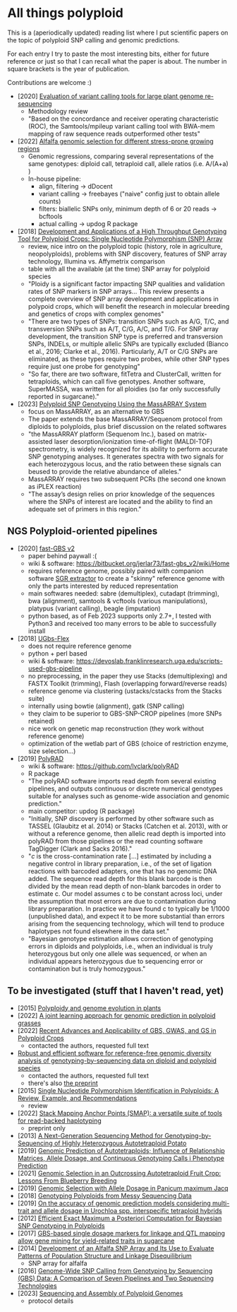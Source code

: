 # All things polyploid

This is a (aperiodically updated) reading list where I put scientific papers on the topic of polyploid SNP calling and genomic predictions. 

For each entry I try to paste the most interesting bits, either for future reference or just so that I can recall what the paper is about. The number in square brackets is the year of publication.

Contributions are welcome :)

* [2020] [Evaluation of variant calling tools for large plant genome re-sequencing](https://bmcbioinformatics.biomedcentral.com/articles/10.1186/s12859-020-03704-1)
  * Methodology review
  * "Based on the concordance and receiver operating characteristic (ROC), the Samtools/mpileup variant calling tool with BWA-mem mapping of raw sequence reads outperformed other tests"
* [2022] [Alfalfa genomic selection for different stress-prone growing regions](https://acsess.onlinelibrary.wiley.com/doi/full/10.1002/tpg2.20264)
  * Genomic regressions, comparing several representations of the same genotypes: diploid call, tetraploid call, allele ratios (i.e. A/(A+a) )
  * In-house pipeline:
  	* align, filtering -> dDocent
  	* variant calling -> freebayes ("naive" config just to obtain allele counts)
 	* filters: biallelic SNPs only, minimum depth of 6 or 20 reads -> bcftools
  	* actual calling -> updog R package
* [2018] [Development and Applications of a High Throughput Genotyping Tool for Polyploid Crops: Single Nucleotide Polymorphism (SNP) Array](https://www.frontiersin.org/articles/10.3389/fpls.2018.00104/full)
	* review, nice intro on the polyploid topic (history, role in agriculture, neopolyploids), problems with SNP discovery, features of SNP array technology, Illumina vs. Affymetrix comparison
	* table with all the available (at the time) SNP array for polyploid species
	* "Ploidy is a significant factor impacting SNP qualities and validation rates of SNP markers in SNP arrays... This review presents a complete overview of SNP array development and applications in polypoid crops, which will benefit the research in molecular breeding and genetics of crops with complex genomes"
	* "There are two types of SNPs: transition SNPs such as A/G, T/C, and transversion SNPs such as A/T, C/G, A/C, and T/G. For SNP array development, the transition SNP type is preferred and transversion SNPs, INDELs, or multiple allelic SNPs are typically excluded (Bianco et al., 2016; Clarke et al., 2016). Particularly, A/T or C/G SNPs are eliminated, as these types require two probes, while other SNP types require just one probe for genotyping"
	* "So far, there are two software, fitTetra and ClusterCall, written for tetraploids, which can call five genotypes. Another software, SuperMASSA, was written for all ploidies (so far only successfully reported in sugarcane)."
* [2023] [Polyploid SNP Genotyping Using the MassARRAY System](https://link.springer.com/protocol/10.1007/978-1-0716-3024-2_7)
  * focus on MassARRAY, as an alternative to GBS
  * The paper extends the base MassARRAY/Sequenom protocol from diploids to polyploids, plus brief discussion on the related softwares
  * "the MassARRAY platform (Sequenom Inc.), based on matrix-assisted laser desorption/ionization time-of-flight (MALDI-TOF) spectrometry, is widely recognized for its ability to perform accurate SNP genotyping analyses. It generates spectra with two signals for each heterozygous locus, and the ratio between these signals can beused to provide the relative abundance of alleles."
  * MassARRAY requires two subsequent PCRs (the second one known as iPLEX reaction)
  * "The assay’s design relies on prior knowledge of the sequences where the SNPs of interest are located and the ability to find an adequate set of primers in this region."
	
## NGS Polyploid-oriented pipelines

* [2020] [fast-GBS v2](https://pubmed.ncbi.nlm.nih.gov/33006480/)
	* paper behind paywall :(
	* wiki & software: https://bitbucket.org/jerlar73/fast-gbs_v2/wiki/Home
	* requires reference genome, possibly paired with companion software 
	[SGR extractor](https://bitbucket.org/jerlar73/srg-extractor/src/master/) to
	create a "skinny" reference genome with only the parts interested by reduced
	representation
	* main softwares needed: sabre (demultiplex), cutadapt (trimming), bwa (alignment),
	  samtools & vcftools (various manipulations), platypus (variant calling), beagle (imputation)
	* python based, as of Feb 2023 supports only 2.7+, I tested with Python3 and received too many errors to be able to successfully install
* [2018] [UGbs-Flex](https://www.ncbi.nlm.nih.gov/pmc/articles/PMC6003085/)
	* does not require reference genome
	* python + perl based
	* wiki & software: https://devoslab.franklinresearch.uga.edu/scripts-used-gbs-pipeline
	* no preprocessing, in the paper they use Stacks (demultiplexing) and FASTX Toolkit (trimming), Flash (overlapping forward/reverse reads)
	* reference genome via clustering (ustacks/cstacks from the Stacks suite)
	* internally using bowtie (alignment), gatk (SNP calling)
	* they claim to be superior to GBS-SNP-CROP pipelines (more SNPs retained)
	* nice work on genetic map reconstruction (they work without reference genome)
	* optimization of the wetlab part of GBS (choice of restriction enzyme, size selection...)
* [2019] [PolyRAD](https://academic.oup.com/g3journal/article/9/3/663/6026786?login=false)
	* wiki & software: https://github.com/lvclark/polyRAD
	* R package
	* "The polyRAD software imports read depth from several existing pipelines, and outputs continuous or discrete numerical genotypes suitable for analyses such as genome-wide association and genomic prediction."
	* main competitor: updog (R package)
	* "Initially, SNP discovery is performed by other software such as TASSEL (Glaubitz et al. 2014) or Stacks (Catchen et al. 2013), with or without a reference genome, then allelic read depth is imported into polyRAD from those pipelines or the read counting software TagDigger (Clark and Sacks 2016)."
	* "*c* is the cross-contamination rate [...] estimated by including a negative control in library preparation, i.e., of the set of ligation reactions with barcoded adapters, one that has no genomic DNA added. The sequence read depth for this blank barcode is then divided by the mean read depth of non-blank barcodes in order to estimate c. Our model assumes c to be constant across loci, under the assumption that most errors are due to contamination during library preparation. In practice we have found c to typically be 1/1000 (unpublished data), and expect it to be more substantial than errors arising from the sequencing technology, which will tend to produce haplotypes not found elsewhere in the data set."
	* "Bayesian genotype estimation allows correction of genotyping errors in diploids and polyploids, i.e., when an individual is truly heterozygous but only one allele was sequenced, or when an individual appears heterozygous due to sequencing error or contamination but is truly homozygous."

## To be investigated (stuff that I haven't read, yet)

* [2015] [Polyploidy and genome evolution in plants](https://www.sciencedirect.com/science/article/pii/S0959437X15001185?casa_token=LAet5jlt-KgAAAAA:5BZNAFkkq4ij0kGhz4VUzrxhbzfUSY8L9pns29BHQJ_ha9avGT0bkZtCM2xEDevuBgtw_1sh8ns)
* [2022] [A joint learning approach for genomic prediction in polyploid grasses](https://www.nature.com/articles/s41598-022-16417-7)
* [2022] [Recent Advances and Applicability of GBS, GWAS, and GS in Polyploid Crops](https://onlinelibrary.wiley.com/doi/abs/10.1002/9781119745686.ch15)
  * contacted the authors, requested full text
* [Robust and efficient software for reference-free genomic diversity analysis of genotyping-by-sequencing data on diploid and polyploid species](https://onlinelibrary.wiley.com/doi/abs/10.1111/1755-0998.13477)
  * contacted the authors, requested full text
  * there's also [the preprint](https://www.biorxiv.org/content/10.1101/2020.11.28.402131v1.full.pdf)
* [2015] [Single Nucleotide Polymorphism Identification in Polyploids: A Review, Example, and Recommendations](https://www.cell.com/molecular-plant/pdf/S1674-2052(15)00130-6.pdf)
  * review
* [2022] [Stack Mapping Anchor Points (SMAP): a versatile suite of tools for read-backed haplotyping](https://www.biorxiv.org/content/10.1101/2022.03.10.483555v1.abstract)
  * preprint only
* [2013] [A Next-Generation Sequencing Method for Genotyping-by-Sequencing of Highly Heterozygous Autotetraploid Potato](https://journals.plos.org/plosone/article?id=10.1371/journal.pone.0062355)
* [2019] [Genomic Prediction of Autotetraploids; Influence of Relationship Matrices, Allele Dosage, and Continuous Genotyping Calls i Phenotype Prediction](https://www.ncbi.nlm.nih.gov/pmc/articles/PMC6469427/)
* [2021] [Genomic Selection in an Outcrossing Autotetraploid Fruit Crop: Lessons From Blueberry Breeding](https://www.ncbi.nlm.nih.gov/pmc/articles/PMC8236943/)
* [2019] [Genomic Selection with Allele Dosage in Panicum maximum Jacq](https://academic.oup.com/g3journal/article/9/8/2463/6026834?login=false)
* [2018] [Genotyping Polyploids from Messy Sequencing Data](https://www.ncbi.nlm.nih.gov/pmc/articles/PMC6218231/)
* [2019] [On the accuracy of genomic prediction models considering multi-trait and allele dosage in Urochloa spp. interspecific tetraploid hybrids](https://link.springer.com/article/10.1007/s11032-019-1002-7)
* [2012] [Efficient Exact Maximum a Posteriori Computation for Bayesian SNP Genotyping in Polyploids](https://journals.plos.org/plosone/article?id=10.1371/journal.pone.0030906)
* [2017] [GBS-based single dosage markers for linkage and QTL mapping allow gene mining for yield-related traits in sugarcane](https://bmcgenomics.biomedcentral.com/articles/10.1186/s12864-016-3383-x)
* [2014] [Development of an Alfalfa SNP Array and Its Use to Evaluate Patterns of Population Structure and Linkage Disequilibrium](https://journals.plos.org/plosone/article?id=10.1371/journal.pone.0084329)
  * SNP array for alfalfa
* [2016] [Genome-Wide SNP Calling from Genotyping by Sequencing (GBS) Data: A Comparison of Seven Pipelines and Two Sequencing Technologies](https://journals.plos.org/plosone/article?id=10.1371/journal.pone.0161333)
* [2023] [Sequencing and Assembly of Polyploid Genomes](https://link.springer.com/protocol/10.1007/978-1-0716-2561-3_23)
	* protocol details

